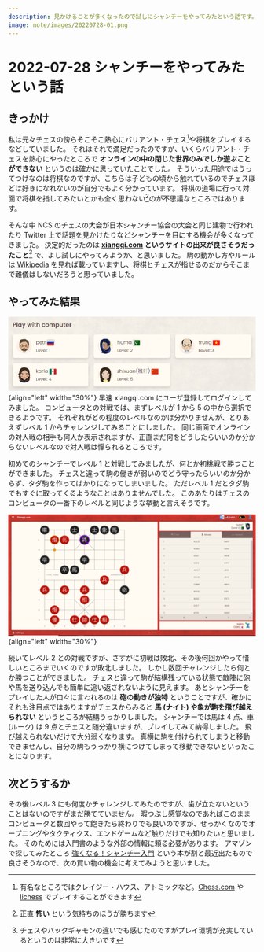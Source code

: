 ```yaml
---
description: 見かけることが多くなったので試しにシャンチーをやってみたという話です。 
image: note/images/20220728-01.png
---
```


# 2022-07-28 シャンチーをやってみたという話

## きっかけ

私は元々チェスの傍らそこそこ熱心にバリアント・チェス[^1]や将棋をプレイするなどしていました。
それはそれで満足だったのですが、いくらバリアント・チェスを熱心にやったところで
**オンラインの中の閉じた世界のみでしか遊ぶことができない** というのは確かに思っていたことでした。
そういった用途ではうってつけなのは将棋なのですが、こちらは子どもの頃から触れているのでチェスほどは好きになれないのが自分でもよく分かっています。
将棋の道場に行って対面で将棋を指してみたいとかも全く思わない[^2]のが不思議なところではあります。

そんな中 NCS のチェスの大会が日本シャンチー協会の大会と同じ建物で行われたり Twitter 上で話題を見かけたりなどシャンチーを目にする機会が多くなってきました。
決定的だったのは **[xiangqi.com](https://xiangqi.com) というサイトの出来が良さそうだったこと**[^3] で、よし試しにやってみようか、と思いました。
駒の動かし方やルールは [Wikipedia](https://ja.wikipedia.org/wiki/%E3%82%B7%E3%83%A3%E3%83%B3%E3%83%81%E3%83%BC)
を見れば載っていますし、将棋とチェスが指せるのだからそこまで難儀はしないだろうと思っていました。

## やってみた結果

![](images/20220728-01.png){align="left" width="30%"}
早速 xiangqi.com にユーザ登録してログインしてみました。
コンピュータとの対戦では、まずレベルが 1 から 5 の中から選択できるようです。
それぞれがどの程度のレベルなのかは分かりませんが、とりあえずレベル 1 からチャレンジしてみることにしました。
同じ画面でオンラインの対人戦の相手も何人か表示されますが、正直まだ何をどうしたらいいのか分からないレベルなので対人戦は憚られるところです。

初めてのシャンチーでレベル 1 と対戦してみましたが、何とか初挑戦で勝つことができました。
チェスと違って駒の働きが弱いのでどう守ったらいいのか分からず、タダ駒を作ってばかりになってしまいました。
ただレベル 1 だとタダ駒でもすぐに取ってくるようなことはありませんでした。
このあたりはチェスのコンピュータの一番下のレベルと同じような挙動と言えそうです。

![](images/20220728-02.jpg){align="left" width="30%"}

続いてレベル 2 との対戦ですが、さすがに初戦は敗北、その後何回かやって惜しいところまでいくのですが敗北しました。
しかし数回チャレンジしたら何とか勝つことができました。
チェスと違って駒が結構残っている状態で敵陣に砲や馬を送り込んでも簡単に追い返されないように見えます。
あとシャンチーをプレイした人が口々に言われるのは **砲の動きが独特** ということですが、確かにそれも注目点ではありますがチェスからみると
**馬 (ナイト) や象が駒を飛び越えられない** というところが結構うっかりしました。
シャンチーでは馬は 4 点、車 (ルーク) は 9 点とチェスと随分違いますが、プレイしてみて納得しました。
飛び越えられないだけで大分弱くなります。
真横に駒を付けられてしまうと移動できませんし、自分の駒もうっかり横につけてしまって移動できないといったことになります。

## 次どうするか

その後レベル 3 にも何度かチャレンジしてみたのですが、歯が立たないということはないのですがまだ勝てていません。
暇つぶし感覚なのであればこのままコンピュータと数回やって飽きたら終わりでも良いのですが、せっかくなのでオープニングやタクティクス、エンドゲームなど触りだけでも知りたいと思いました。
そのためには入門書のような外部の情報に頼る必要があります。
アマゾンで探してみたところ
[強くなる！シャンチー入門](https://www.amazon.co.jp/%E5%BC%B7%E3%81%8F%E3%81%AA%E3%82%8B-%E3%82%B7%E3%83%A3%E3%83%B3%E3%83%81%E3%83%BC%E5%85%A5%E9%96%80-%E6%89%80%E5%8F%B8-%E5%92%8C%E6%99%B4/dp/4904686101/?_encoding=UTF8&pd_rd_w=EYx6k&content-id=amzn1.sym.09fc5329-add5-4943-82f6-96f98cfdada8&pf_rd_p=09fc5329-add5-4943-82f6-96f98cfdada8&pf_rd_r=ERH9TC38HAJAJRP578QT&pd_rd_wg=zcGV9&pd_rd_r=bd6347b6-4445-447d-9817-29b9be83479e&ref_=pd_gw_ci_mcx_mr_hp_atf_m)
という本が割と最近出たもので良さそうなので、次の買い物の機会に考えてみようと思いました。

[^1]: 有名なところではクレイジー・ハウス、アトミックなど。[Chess.com](https://chess.com) や [lichess](https://lichess.org) でプレイすることができます
[^2]: 正直 **怖い** という気持ちのほうが勝ちます
[^3]: チェスやバックギャモンの違いでも感じたのですがプレイ環境が充実しているというのは非常に大きいです
